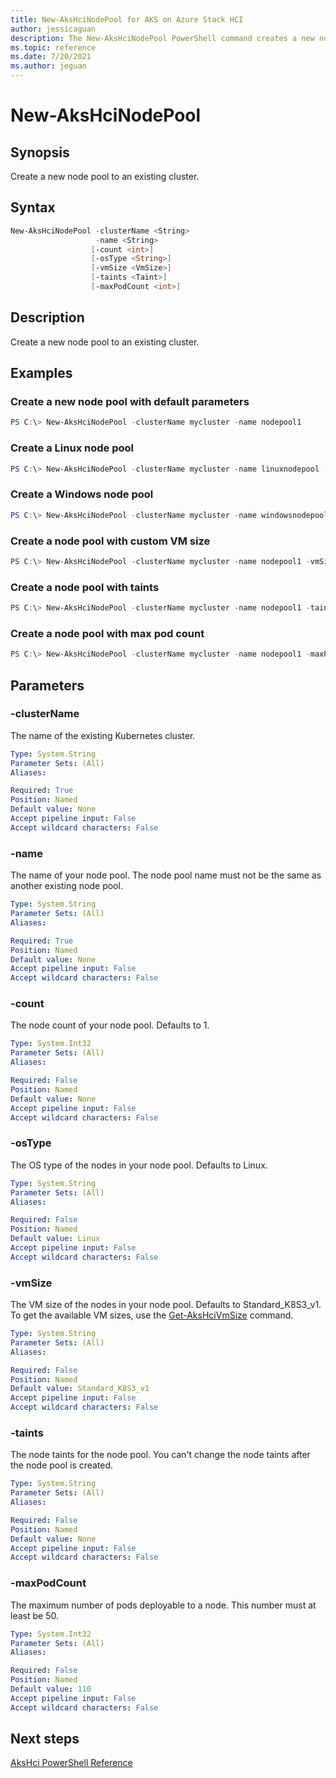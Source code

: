 ```yaml
---
title: New-AksHciNodePool for AKS on Azure Stack HCI
author: jessicaguan
description: The New-AksHciNodePool PowerShell command creates a new node pool to an existing cluster
ms.topic: reference
ms.date: 7/20/2021
ms.author: jeguan
---
```


# New-AksHciNodePool

## Synopsis
Create a new node pool to an existing cluster.

## Syntax
```powershell
New-AksHciNodePool -clusterName <String>
                   -name <String>
                  [-count <int>]
                  [-osType <String>]
                  [-vmSize <VmSize>]
                  [-taints <Taint>]
                  [-maxPodCount <int>]
```

## Description
Create a new node pool to an existing cluster.

## Examples

### Create a new node pool with default parameters

```powershell
PS C:\> New-AksHciNodePool -clusterName mycluster -name nodepool1
```

### Create a Linux node pool

```powershell
PS C:\> New-AksHciNodePool -clusterName mycluster -name linuxnodepool -osType linux
```

### Create a Windows node pool

```powershell
PS C:\> New-AksHciNodePool -clusterName mycluster -name windowsnodepool -osType windows
```

### Create a node pool with custom VM size

```powershell
PS C:\> New-AksHciNodePool -clusterName mycluster -name nodepool1 -vmSize Standard_A2_v2
```

### Create a node pool with taints

```powershell
PS C:\> New-AksHciNodePool -clusterName mycluster -name nodepool1 -taints sku=gpu:NoSchedule
```

### Create a node pool with max pod count

```powershell
PS C:\> New-AksHciNodePool -clusterName mycluster -name nodepool1 -maxPodCount 100
```

## Parameters

### -clusterName
The name of the existing Kubernetes cluster.

```yaml
Type: System.String
Parameter Sets: (All)
Aliases:

Required: True
Position: Named
Default value: None
Accept pipeline input: False
Accept wildcard characters: False
```

### -name
The name of your node pool. The node pool name must not be the same as another existing node pool.

```yaml
Type: System.String
Parameter Sets: (All)
Aliases:

Required: True
Position: Named
Default value: None
Accept pipeline input: False
Accept wildcard characters: False
```

### -count
The node count of your node pool. Defaults to 1.

```yaml
Type: System.Int32
Parameter Sets: (All)
Aliases:

Required: False
Position: Named
Default value: None
Accept pipeline input: False
Accept wildcard characters: False
```

### -osType
The OS type of the nodes in your node pool. Defaults to Linux.

```yaml
Type: System.String
Parameter Sets: (All)
Aliases:

Required: False
Position: Named
Default value: Linux
Accept pipeline input: False
Accept wildcard characters: False
```

### -vmSize
The VM size of the nodes in your node pool. Defaults to Standard_K8S3_v1. To get the available VM sizes, use the [Get-AksHciVmSize](get-akshcivmsize.md) command.

```yaml
Type: System.String
Parameter Sets: (All)
Aliases:

Required: False
Position: Named
Default value: Standard_K8S3_v1
Accept pipeline input: False
Accept wildcard characters: False
```

### -taints
The node taints for the node pool. You can't change the node taints after the node pool is created.

```yaml
Type: System.String
Parameter Sets: (All)
Aliases:

Required: False
Position: Named
Default value: None
Accept pipeline input: False
Accept wildcard characters: False
```

### -maxPodCount
The maximum number of pods deployable to a node. This number must at least be 50.

```yaml
Type: System.Int32
Parameter Sets: (All)
Aliases:

Required: False
Position: Named
Default value: 110
Accept pipeline input: False
Accept wildcard characters: False
```

## Next steps

[AksHci PowerShell Reference](index.md)